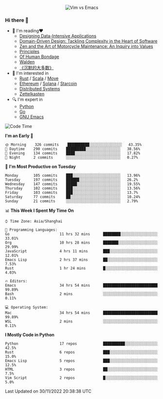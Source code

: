 <p align="center">
    <img src="https://gist.githubusercontent.com/coldnight/e696baffb094e71c96cb302118878eae/raw/40ea5053a6f66cc65f90f437e4173497da225958/banner.gif" alt="Vim vs Emacs" />
</p>

### Hi there 👋

- 📖 I'm reading❤️
    + [Designing Data-Intensive Applications](https://www.oreilly.com/library/view/designing-data-intensive-applications/9781491903063/)
    + [Domain-Driven Design: Tackling Complexity in the Heart of Software](https://www.dddcommunity.org/book/evans_2003/)
    + [Zen and the Art of Motorcycle Maintenance: An Inquiry into Values](https://en.wikipedia.org/wiki/Zen_and_the_Art_of_Motorcycle_Maintenance)
    + [Principles](https://www.principles.com/)
    + [Of Human Bondage](https://en.wikipedia.org/wiki/Of_Human_Bondage)
    + [Walden](https://en.wikipedia.org/wiki/Walden)
    + [《沉默的大多数》](https://en.wikipedia.org/wiki/Silent_majority)
- 🌱 I'm interested in
    + [Rust](https://www.rust-lang.org/) / [Scala](https://www.scala-lang.org/) / [Move](https://github.com/move-language/move/)
    + [Ethereum](https://ethereum.org/en/) / [Solana](https://solana.com/) / [Starcoin](https://github.com/starcoinorg/starcoin)
	+ [Distributed Systems](https://www.linuxzen.com/notes/topics/20200320174417_%E5%88%86%E5%B8%83%E5%BC%8F/)
	+ [Zettelkasten](https://www.linuxzen.com/notes/notes/20220120080920-slip_box/)
- 🔍 I'm expert in
    + [Python](https://www.python.org/)
    + [Go](https://go.dev/)
    + [GNU Emacs](https://www.gnu.org/software/emacs/)

<!--START_SECTION:waka-->
![Code Time](http://img.shields.io/badge/Code%20Time-1%2C748%20hrs%2056%20mins-blue)

**I'm an Early 🐤** 

```text
🌞 Morning    326 commits    ██████████░░░░░░░░░░░░░░░   43.35% 
🌆 Daytime    290 commits    █████████░░░░░░░░░░░░░░░░   38.56% 
🌃 Evening    134 commits    ████░░░░░░░░░░░░░░░░░░░░░   17.82% 
🌙 Night      2 commits      ░░░░░░░░░░░░░░░░░░░░░░░░░   0.27%

```
📅 **I'm Most Productive on Tuesday** 

```text
Monday       105 commits    ███░░░░░░░░░░░░░░░░░░░░░░   13.96% 
Tuesday      197 commits    ██████░░░░░░░░░░░░░░░░░░░   26.2% 
Wednesday    147 commits    █████░░░░░░░░░░░░░░░░░░░░   19.55% 
Thursday     102 commits    ███░░░░░░░░░░░░░░░░░░░░░░   13.56% 
Friday       103 commits    ███░░░░░░░░░░░░░░░░░░░░░░   13.7% 
Saturday     77 commits     ██░░░░░░░░░░░░░░░░░░░░░░░   10.24% 
Sunday       21 commits     ░░░░░░░░░░░░░░░░░░░░░░░░░   2.79%

```


📊 **This Week I Spent My Time On** 

```text
⌚︎ Time Zone: Asia/Shanghai

💬 Programming Languages: 
Go                       11 hrs 32 mins      ████████░░░░░░░░░░░░░░░░░   33.01% 
Org                      10 hrs 28 mins      ███████░░░░░░░░░░░░░░░░░░   29.99% 
JavaScript               4 hrs 11 mins       ███░░░░░░░░░░░░░░░░░░░░░░   12.01% 
Emacs Lisp               2 hrs 37 mins       ██░░░░░░░░░░░░░░░░░░░░░░░   7.53% 
Rust                     1 hr 24 mins        █░░░░░░░░░░░░░░░░░░░░░░░░   4.03%

🔥 Editors: 
Emacs                    34 hrs 54 mins      █████████████████████████   99.89% 
Bash                     2 mins              ░░░░░░░░░░░░░░░░░░░░░░░░░   0.11%

💻 Operating System: 
Mac                      34 hrs 54 mins      █████████████████████████   99.89% 
WSL                      2 mins              ░░░░░░░░░░░░░░░░░░░░░░░░░   0.11%

```

**I Mostly Code in Python** 

```text
Python                   17 repos            ██████████░░░░░░░░░░░░░░░   42.5% 
Rust                     6 repos             ███░░░░░░░░░░░░░░░░░░░░░░   15.0% 
Emacs Lisp               5 repos             ███░░░░░░░░░░░░░░░░░░░░░░   12.5% 
HTML                     3 repos             ██░░░░░░░░░░░░░░░░░░░░░░░   7.5% 
Vim Script               2 repos             █░░░░░░░░░░░░░░░░░░░░░░░░   5.0%

```



 Last Updated on 30/11/2022 20:38:38 UTC
<!--END_SECTION:waka-->
